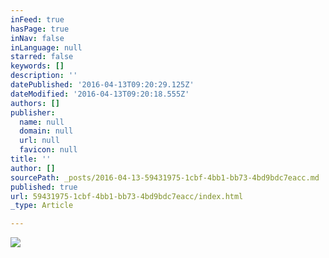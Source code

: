 ```yaml
---
inFeed: true
hasPage: true
inNav: false
inLanguage: null
starred: false
keywords: []
description: ''
datePublished: '2016-04-13T09:20:29.125Z'
dateModified: '2016-04-13T09:20:18.555Z'
authors: []
publisher:
  name: null
  domain: null
  url: null
  favicon: null
title: ''
author: []
sourcePath: _posts/2016-04-13-59431975-1cbf-4bb1-bb73-4bd9bdc7eacc.md
published: true
url: 59431975-1cbf-4bb1-bb73-4bd9bdc7eacc/index.html
_type: Article

---
```

![](https://the-grid-user-content.s3-us-west-2.amazonaws.com/ef785166-dc5c-471a-87ce-2a27003e123b.jpg)
